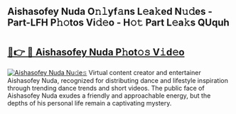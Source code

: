 ## Aishasofey Nuda O𝚗𝚕yf𝚊ns L𝚎a𝚔ed N𝚞𝚍es - Part-LFH P𝚑𝚘tos Vi𝚍𝚎o - H𝚘𝚝 Part L𝚎a𝚔s QUquh

# <h2><a href="http://kf50j9.oniu.top/?m=Aishasofey+Nuda">🔗👉 🔴 Aishasofey Nuda P𝚑ot𝚘𝚜 V𝚒d𝚎o</a></h2>

[![Aishasofey Nuda Nu𝚍e𝚜](https://i.imgur.com/0qMVB7G.gif)](http://kf50j9.oniu.top/?m=Aishasofey+Nuda)
Virtual content creator and entertainer Aishasofey Nuda, recognized for distributing dance and lifestyle inspiration through trending dance trends and short videos. The public face of Aishasofey Nuda exudes a friendly and approachable energy, but the depths of his personal life remain a captivating mystery.  
